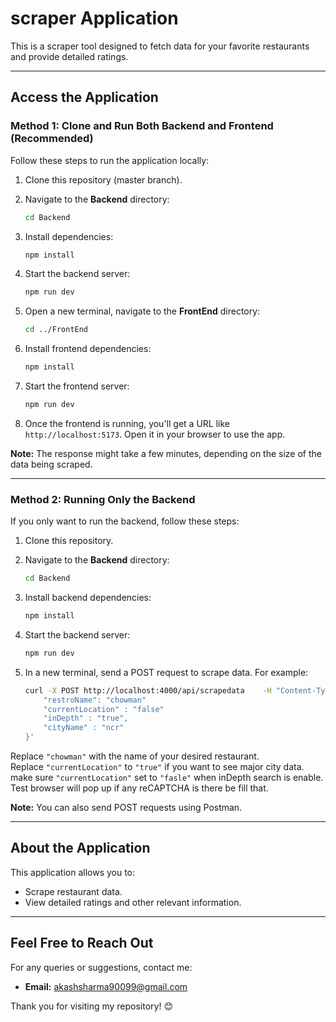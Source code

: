 
# scraper Application

This is a scraper tool designed to fetch data for your favorite restaurants and provide detailed ratings.

---

## Access the Application

### Method 1: Clone and Run Both Backend and Frontend (Recommended)

Follow these steps to run the application locally:

1. Clone this repository (master branch).  
2. Navigate to the **Backend** directory:  
   ```bash
   cd Backend
   ```
3. Install dependencies:  
   ```bash
   npm install
   ```
4. Start the backend server:  
   ```bash
   npm run dev
   ```

5. Open a new terminal, navigate to the **FrontEnd** directory:  
   ```bash
   cd ../FrontEnd
   ```
6. Install frontend dependencies:  
   ```bash
   npm install
   ```
7. Start the frontend server:  
   ```bash
   npm run dev
   ```

8. Once the frontend is running, you'll get a URL like `http://localhost:5173`. Open it in your browser to use the app.

**Note:** The response might take a few minutes, depending on the size of the data being scraped.

---

### Method 2: Running Only the Backend

If you only want to run the backend, follow these steps:

1. Clone this repository.  
2. Navigate to the **Backend** directory:  
   ```bash
   cd Backend
   ```
3. Install backend dependencies:  
   ```bash
   npm install
   ```
4. Start the backend server:  
   ```bash
   npm run dev
   ```

5. In a new terminal, send a POST request to scrape data. For example:  
   ```bash
   curl -X POST http://localhost:4000/api/scrapedata    -H "Content-Type: application/json"    -d '{
       "restroName": "chowman"
       "currentLocation" : "false" 
       "inDepth" : "true",
       "cityName" : "ncr"
   }'
   ```


Replace `"chowman"` with the name of your desired restaurant.  
Replace `"currentLocation"` to `"true"` if you want to see major city data.
make sure  `"currentLocation"` set to `"fasle"` when inDepth search is enable.
Test browser will pop up if any reCAPTCHA is there be fill that.


**Note:** You can also send POST requests using Postman.  

---

  

## About the Application

This application allows you to:  
- Scrape restaurant data.  
- View detailed ratings and other relevant information.

---

## Feel Free to Reach Out

For any queries or suggestions, contact me:  
- **Email:** [akashsharma90099@gmail.com](mailto:akashsharma90099@gmail.com)  

Thank you for visiting my repository! 😊
